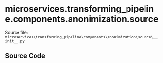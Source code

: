 # microservices.transforming_pipeline.components.anonimization.source

Source file: `microservices\transforming_pipeline\components\anonimization\source\__init__.py`

## Source Code

```python

```
